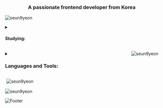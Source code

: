 <h3 align="center">A passionate frontend developer from Korea</h3>

<p align="left"> <img src="https://komarev.com/ghpvc/?username=seun9yeon&label=Profile%20views&color=0e75b6&style=flat" alt="seun9yeon" /> </p>

<details>
<summary><h4 align="left">Studying:</h4></summary>

<p align="left">
<img src="https://img.shields.io/badge/react-61DAFB?style=flat-square&logo=react&logoColor=black"/>
<img src="https://img.shields.io/badge/JavaScript-F7DF1E?style=flat-square&logo=JavaScript&logoColor=black"/>
<img src="https://img.shields.io/badge/CSS3-1572B6?style=flat-square&logo=CSS3&logoColor=white"/>
<img src="https://img.shields.io/badge/HTML5-E34F26?style=flat-square&logo=HTML5&logoColor=white"/>
<img src="https://img.shields.io/badge/Python-3776AB?style=flat-square&logo=Python&logoColor=white"/>
</p>
</details>

<p><img align="right" src="https://github-readme-stats.vercel.app/api/top-langs?username=seun9yeon&show_icons=true&locale=en&layout=compact" alt="seun9yeon" /></p>

<details>
<summary><h3 align="left">Languages and Tools:</h3></summary>

<p align="left"> <a href="https://www.w3schools.com/css/" target="_blank" rel="noreferrer"> <img src="https://raw.githubusercontent.com/devicons/devicon/master/icons/css3/css3-original-wordmark.svg" alt="css3" width="40" height="40"/> </a> <a href="https://www.w3.org/html/" target="_blank" rel="noreferrer"> <img src="https://raw.githubusercontent.com/devicons/devicon/master/icons/html5/html5-original-wordmark.svg" alt="html5" width="40" height="40"/> </a> <a href="https://www.java.com" target="_blank" rel="noreferrer"> <img src="https://raw.githubusercontent.com/devicons/devicon/master/icons/java/java-original.svg" alt="java" width="40" height="40"/> </a> <a href="https://developer.mozilla.org/en-US/docs/Web/JavaScript" target="_blank" rel="noreferrer"> <img src="https://raw.githubusercontent.com/devicons/devicon/master/icons/javascript/javascript-original.svg" alt="javascript" width="40" height="40"/> </a> <a href="https://www.mysql.com/" target="_blank" rel="noreferrer"> <img src="https://raw.githubusercontent.com/devicons/devicon/master/icons/mysql/mysql-original-wordmark.svg" alt="mysql" width="40" height="40"/> </a> <a href="https://www.python.org" target="_blank" rel="noreferrer"> <img src="https://raw.githubusercontent.com/devicons/devicon/master/icons/python/python-original.svg" alt="python" width="40" height="40"/> </a> <a href="https://reactjs.org/" target="_blank" rel="noreferrer"> <img src="https://raw.githubusercontent.com/devicons/devicon/master/icons/react/react-original-wordmark.svg" alt="react" width="40" height="40"/> </a> <a href="https://spring.io/" target="_blank" rel="noreferrer"> <img src="https://www.vectorlogo.zone/logos/springio/springio-icon.svg" alt="spring" width="40" height="40"/> </a> <a href="https://www.typescriptlang.org/" target="_blank" rel="noreferrer"> <img src="https://raw.githubusercontent.com/devicons/devicon/master/icons/typescript/typescript-original.svg" alt="typescript" width="40" height="40"/> </a> </p>
</details>



<p>&nbsp;<img align="center" src="https://github-readme-stats.vercel.app/api?username=seun9yeon&show_icons=true&locale=en" alt="seun9yeon" /></p>

<p><img align="center" src="https://github-readme-streak-stats.herokuapp.com/?user=seun9yeon&" alt="seun9yeon" /></p>

![Footer](https://capsule-render.vercel.app/api?type=waving&color=auto&height=200&section=footer)
